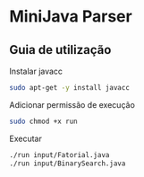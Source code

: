 # MiniJava Parser

## Guia de utilização

Instalar javacc
```bash
sudo apt-get -y install javacc
```

Adicionar permissão de execução
```bash
sudo chmod +x run
``` 

Executar
```bash
./run input/Fatorial.java
./run input/BinarySearch.java
```